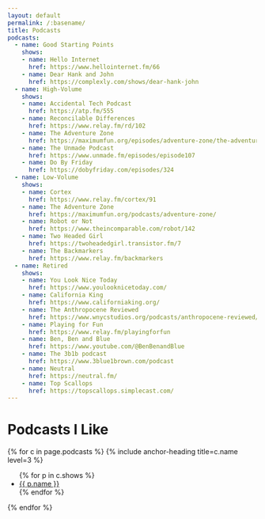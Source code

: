```yaml
---
layout: default
permalink: /:basename/
title: Podcasts
podcasts:
  - name: Good Starting Points
    shows:
    - name: Hello Internet
      href: https://www.hellointernet.fm/66
    - name: Dear Hank and John
      href: https://complexly.com/shows/dear-hank-john
  - name: High-Volume
    shows:
    - name: Accidental Tech Podcast
      href: https://atp.fm/555
    - name: Reconcilable Differences
      href: https://www.relay.fm/rd/102
    - name: The Adventure Zone
      href: https://maximumfun.org/episodes/adventure-zone/the-adventure-zone-presents-the-ballad-of-bigfoot-an-amnesty-story/
    - name: The Unmade Podcast
      href: https://www.unmade.fm/episodes/episode107
    - name: Do By Friday
      href: https://dobyfriday.com/episodes/324
  - name: Low-Volume
    shows:
    - name: Cortex
      href: https://www.relay.fm/cortex/91
    - name: The Adventure Zone
      href: https://maximumfun.org/podcasts/adventure-zone/
    - name: Robot or Not
      href: https://www.theincomparable.com/robot/142
    - name: Two Headed Girl
      href: https://twoheadedgirl.transistor.fm/7
    - name: The Backmarkers
      href: https://www.relay.fm/backmarkers
  - name: Retired
    shows:
    - name: You Look Nice Today
      href: https://www.youlooknicetoday.com/
    - name: California King
      href: https://www.californiaking.org/
    - name: The Anthropocene Reviewed
      href: https://www.wnycstudios.org/podcasts/anthropocene-reviewed/episodes/anthropocene-reviewed-hall-presidents-and-new-partner
    - name: Playing for Fun
      href: https://www.relay.fm/playingforfun
    - name: Ben, Ben and Blue
      href: https://www.youtube.com/@BenBenandBlue
    - name: The 3b1b podcast
      href: https://www.3blue1brown.com/podcast
    - name: Neutral
      href: https://neutral.fm/
    - name: Top Scallops
      href: https://topscallops.simplecast.com/
---
```

# Podcasts I Like

{% for c in page.podcasts %}
  {% include anchor-heading title=c.name level=3 %}
  <ul>
  {% for p in c.shows %}
    <li><a href="{{ p.href }}">{{ p.name }}</a></li>
  {% endfor %}
  </ul>
{% endfor %}
